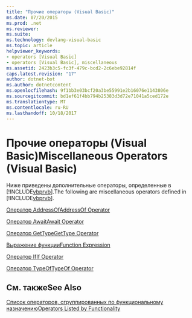 ```yaml
---
title: "Прочие операторы (Visual Basic)"
ms.date: 07/20/2015
ms.prod: .net
ms.reviewer: 
ms.suite: 
ms.technology: devlang-visual-basic
ms.topic: article
helpviewer_keywords:
- operators [Visual Basic]
- operators [Visual Basic], miscellaneous
ms.assetid: 2423b3c5-fc3f-479c-bcd2-2c6ebe92814f
caps.latest.revision: "17"
author: dotnet-bot
ms.author: dotnetcontent
ms.openlocfilehash: 9f1bb3e03bcf20a3be55991e2b16076e1143806e
ms.sourcegitcommit: bd1ef61f4bb794b25383d3d72e71041a5ced172e
ms.translationtype: MT
ms.contentlocale: ru-RU
ms.lasthandoff: 10/18/2017
---
```

# <a name="miscellaneous-operators-visual-basic"></a><span data-ttu-id="a9cc0-102">Прочие операторы (Visual Basic)</span><span class="sxs-lookup"><span data-stu-id="a9cc0-102">Miscellaneous Operators (Visual Basic)</span></span>
<span data-ttu-id="a9cc0-103">Ниже приведены дополнительные операторы, определенные в [!INCLUDE[vbprvb](~/includes/vbprvb-md.md)].</span><span class="sxs-lookup"><span data-stu-id="a9cc0-103">The following are miscellaneous operators defined in [!INCLUDE[vbprvb](~/includes/vbprvb-md.md)].</span></span>  
  
 [<span data-ttu-id="a9cc0-104">Оператор AddressOf</span><span class="sxs-lookup"><span data-stu-id="a9cc0-104">AddressOf Operator</span></span>](../../../visual-basic/language-reference/operators/addressof-operator.md)  
  
 [<span data-ttu-id="a9cc0-105">Оператор Await</span><span class="sxs-lookup"><span data-stu-id="a9cc0-105">Await Operator</span></span>](../../../visual-basic/language-reference/operators/await-operator.md)  
  
 [<span data-ttu-id="a9cc0-106">Оператор GetType</span><span class="sxs-lookup"><span data-stu-id="a9cc0-106">GetType Operator</span></span>](../../../visual-basic/language-reference/operators/gettype-operator.md)  
  
 [<span data-ttu-id="a9cc0-107">Выражение функции</span><span class="sxs-lookup"><span data-stu-id="a9cc0-107">Function Expression</span></span>](../../../visual-basic/language-reference/operators/function-expression.md)  
  
 [<span data-ttu-id="a9cc0-108">Оператор If</span><span class="sxs-lookup"><span data-stu-id="a9cc0-108">If Operator</span></span>](../../../visual-basic/language-reference/operators/if-operator.md)  
  
 [<span data-ttu-id="a9cc0-109">Оператор TypeOf</span><span class="sxs-lookup"><span data-stu-id="a9cc0-109">TypeOf Operator</span></span>](../../../visual-basic/language-reference/operators/typeof-operator.md)  
  
## <a name="see-also"></a><span data-ttu-id="a9cc0-110">См. также</span><span class="sxs-lookup"><span data-stu-id="a9cc0-110">See Also</span></span>  
 [<span data-ttu-id="a9cc0-111">Список операторов, сгруппированных по функциональному назначению</span><span class="sxs-lookup"><span data-stu-id="a9cc0-111">Operators Listed by Functionality</span></span>](../../../visual-basic/language-reference/operators/operators-listed-by-functionality.md)
